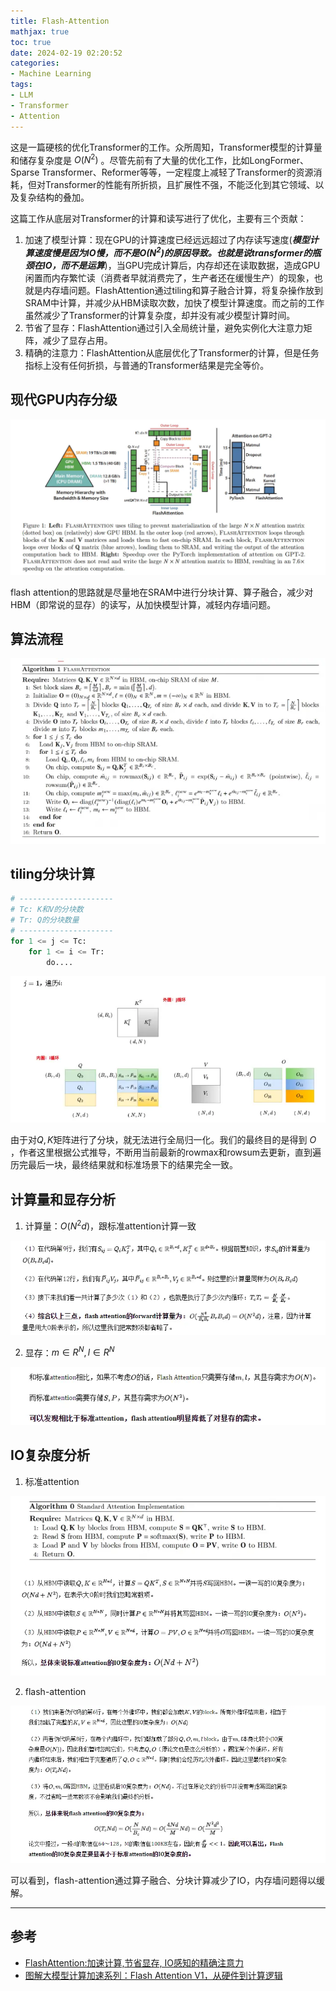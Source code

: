 ```yaml
---
title: Flash-Attention
mathjax: true
toc: true
date: 2024-02-19 02:20:52
categories:
- Machine Learning
tags:
- LLM
- Transformer
- Attention
---
```


这是一篇硬核的优化Transformer的工作。众所周知，Transformer模型的计算量和储存复杂度是 $O(N^2)$ 。尽管先前有了大量的优化工作，比如LongFormer、Sparse Transformer、Reformer等等，一定程度上减轻了Transformer的资源消耗，但对Transformer的性能有所折损，且扩展性不强，不能泛化到其它领域、以及复杂结构的叠加。

<!--more-->

这篇工作从底层对Transformer的计算和读写进行了优化，主要有三个贡献：

1. 加速了模型计算：现在GPU的计算速度已经远远超过了内存读写速度(***模型计算速度慢是因为IO慢，而不是$O(N^2)$的原因导致。也就是说transformer的瓶颈在IO，而不是运算***)，当GPU完成计算后，内存却还在读取数据，造成GPU闲置而内存繁忙读（消费者早就消费完了，生产者还在缓慢生产）的现象，也就是内存墙问题。FlashAttention通过tiling和算子融合计算，将复杂操作放到SRAM中计算，并减少从HBM读取次数，加快了模型计算速度。而之前的工作虽然减少了Transformer的计算复杂度，却并没有减少模型计算时间。
2. 节省了显存：FlashAttention通过引入全局统计量，避免实例化大注意力矩阵，减少了显存占用。
3. 精确的注意力：FlashAttention从底层优化了Transformer的计算，但是任务指标上没有任何折损，与普通的Transformer结果是完全等价。

## 现代GPU内存分级

![GPU](https://github.com/TransformersWsz/picx-images-hosting/raw/master/image.3j7dpa8fd1g0.webp)

flash attention的思路就是尽量地在SRAM中进行分块计算、算子融合，减少对HBM（即常说的显存）的读写，从加快模型计算，减轻内存墙问题。

## 算法流程
![algorithm](https://raw.githubusercontent.com/TransformersWsz/picx-images-hosting/master/image.4s3gxobimia0.webp)

## tiling分块计算
```python
# ---------------------
# Tc: K和V的分块数
# Tr: Q的分块数量
# ---------------------
for 1 <= j <= Tc:
    for 1 <= i <= Tr:
        do....
```

![loop](https://raw.githubusercontent.com/TransformersWsz/picx-images-hosting/master/image.3msrg3wcmqq0.webp)

由于对$Q, K$矩阵进行了分块，就无法进行全局归一化。我们的最终目的是得到 $O$ ，作者这里根据公式推导，不断用当前最新的rowmax和rowsum去更新，直到遍历完最后一块，最终结果就和标准场景下的结果完全一致。

## 计算量和显存分析

1. 计算量：$O(N^2 d)$，跟标准attention计算一致

![computation](https://raw.githubusercontent.com/TransformersWsz/picx-images-hosting/master/image.6zirlknz7m80.webp)

2. 显存：$m \in R^N, l \in R^N$
   
![gpu memory](https://raw.githubusercontent.com/TransformersWsz/picx-images-hosting/master/image.2ysn4gh16f80.webp)

## IO复杂度分析
1. 标准attention

![standard](https://raw.githubusercontent.com/TransformersWsz/picx-images-hosting/master/image.68jimy8oo9s0.webp)

2. flash-attention

![flash](https://raw.githubusercontent.com/TransformersWsz/picx-images-hosting/master/image.4qzzibsf9vy0.webp)

可以看到，flash-attention通过算子融合、分块计算减少了IO，内存墙问题得以缓解。
___

## 参考
- [FlashAttention:加速计算,节省显存, IO感知的精确注意力](https://zhuanlan.zhihu.com/p/639228219)
- [图解大模型计算加速系列：Flash Attention V1，从硬件到计算逻辑](https://mp.weixin.qq.com/s?__biz=Mzg2NjcwNjcxNQ==&mid=2247485453&idx=1&sn=beb642f06f3501bd235a8f42973e39fb&chksm=ce47fc79f930756f991d93f69cad36409e3dcb58e517f41f583d29609b360e9b46f6777a42b4&scene=21#wechat_redirect)